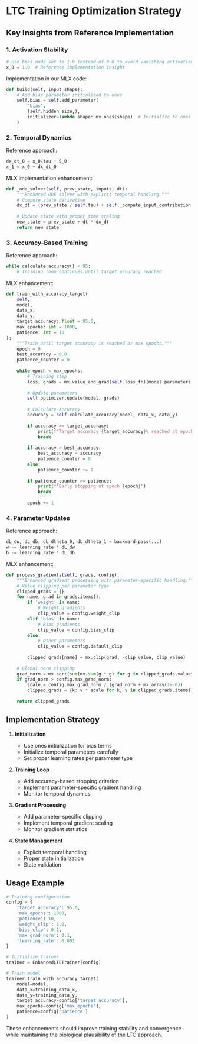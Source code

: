 # LTC Training Optimization Strategy

## Key Insights from Reference Implementation

### 1. Activation Stability
```python
# Use bias node set to 1.0 instead of 0.0 to avoid vanishing activations
x_0 = 1.0  # Reference implementation insight
```

Implementation in our MLX code:
```python
def build(self, input_shape):
    # Add bias parameter initialized to ones
    self.bias = self.add_parameter(
        "bias",
        (self.hidden_size,),
        initializer=lambda shape: mx.ones(shape)  # Initialize to ones
    )
```

### 2. Temporal Dynamics

Reference approach:
```python
dx_dt_0 = x_0/tau + S_0
x_1 = x_0 + dx_dt_0
```

MLX implementation enhancement:
```python
def _ode_solver(self, prev_state, inputs, dt):
    """Enhanced ODE solver with explicit temporal handling."""
    # Compute state derivative
    dx_dt = (prev_state / self.tau) + self._compute_input_contribution(inputs)
    
    # Update state with proper time scaling
    new_state = prev_state + dt * dx_dt
    return new_state
```

### 3. Accuracy-Based Training

Reference approach:
```python
while calculate_accuracy() < 95:
    # Training loop continues until target accuracy reached
```

MLX enhancement:
```python
def train_with_accuracy_target(
    self,
    model,
    data_x,
    data_y,
    target_accuracy: float = 95.0,
    max_epochs: int = 1000,
    patience: int = 10
):
    """Train until target accuracy is reached or max epochs."""
    epoch = 0
    best_accuracy = 0.0
    patience_counter = 0
    
    while epoch < max_epochs:
        # Training step
        loss, grads = mx.value_and_grad(self.loss_fn)(model.parameters())
        
        # Update parameters
        self.optimizer.update(model, grads)
        
        # Calculate accuracy
        accuracy = self.calculate_accuracy(model, data_x, data_y)
        
        if accuracy >= target_accuracy:
            print(f"Target accuracy {target_accuracy}% reached at epoch {epoch}")
            break
            
        if accuracy > best_accuracy:
            best_accuracy = accuracy
            patience_counter = 0
        else:
            patience_counter += 1
            
        if patience_counter >= patience:
            print(f"Early stopping at epoch {epoch}")
            break
            
        epoch += 1
```

### 4. Parameter Updates

Reference approach:
```python
dL_dw, dL_db, dL_dtheta_0, dL_dtheta_1 = backward_pass(...)
w -= learning_rate * dL_dw
b -= learning_rate * dL_db
```

MLX enhancement:
```python
def process_gradients(self, grads, config):
    """Enhanced gradient processing with parameter-specific handling."""
    # Value clipping per parameter type
    clipped_grads = {}
    for name, grad in grads.items():
        if 'weight' in name:
            # Weight gradients
            clip_value = config.weight_clip
        elif 'bias' in name:
            # Bias gradients
            clip_value = config.bias_clip
        else:
            # Other parameters
            clip_value = config.default_clip
            
        clipped_grads[name] = mx.clip(grad, -clip_value, clip_value)
    
    # Global norm clipping
    grad_norm = mx.sqrt(sum(mx.sum(g * g) for g in clipped_grads.values()))
    if grad_norm > config.max_grad_norm:
        scale = config.max_grad_norm / (grad_norm + mx.array(1e-6))
        clipped_grads = {k: v * scale for k, v in clipped_grads.items()}
    
    return clipped_grads
```

## Implementation Strategy

1. **Initialization**
   - Use ones initialization for bias terms
   - Initialize temporal parameters carefully
   - Set proper learning rates per parameter type

2. **Training Loop**
   - Add accuracy-based stopping criterion
   - Implement parameter-specific gradient handling
   - Monitor temporal dynamics

3. **Gradient Processing**
   - Add parameter-specific clipping
   - Implement temporal gradient scaling
   - Monitor gradient statistics

4. **State Management**
   - Explicit temporal handling
   - Proper state initialization
   - State validation

## Usage Example

```python
# Training configuration
config = {
    'target_accuracy': 95.0,
    'max_epochs': 1000,
    'patience': 10,
    'weight_clip': 1.0,
    'bias_clip': 0.1,
    'max_grad_norm': 0.1,
    'learning_rate': 0.001
}

# Initialize trainer
trainer = EnhancedLTCTrainer(config)

# Train model
trainer.train_with_accuracy_target(
    model=model,
    data_x=training_data_x,
    data_y=training_data_y,
    target_accuracy=config['target_accuracy'],
    max_epochs=config['max_epochs'],
    patience=config['patience']
)
```

These enhancements should improve training stability and convergence while maintaining the biological plausibility of the LTC approach.